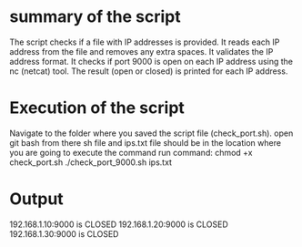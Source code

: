 summary of the script
============================================================================
The script checks if a file with IP addresses is provided.
It reads each IP address from the file and removes any extra spaces.
It validates the IP address format.
It checks if port 9000 is open on each IP address using the nc (netcat) tool.
The result (open or closed) is printed for each IP address.


Execution of the script
============================================================================
Navigate to the folder where you saved the script file (check_port.sh).
open git bash from there
sh file and ips.txt file should be in the location where you are going to execute the command
run command: chmod +x check_port.sh 
             ./check_port_9000.sh ips.txt


Output
===============================================================
192.168.1.10:9000 is CLOSED
192.168.1.20:9000 is CLOSED
192.168.1.30:9000 is CLOSED
